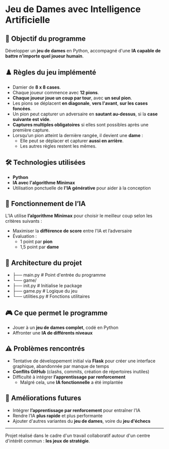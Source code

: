 # Jeu de Dames avec Intelligence Artificielle

## 🎯 Objectif du programme

Développer un **jeu de dames** en Python, accompagné d'une **IA capable de battre n'importe quel joueur humain**.

## ♟️ Règles du jeu implémenté

- Damier de **8 x 8 cases**.
- Chaque joueur commence avec **12 pions**.
- **Chaque joueur joue un coup par tour**, avec **un seul pion**.
- Les pions se déplacent **en diagonale**, **vers l'avant**, **sur les cases foncées**.
- Un pion peut capturer un adversaire en **sautant au-dessus**, si la **case suivante est vide**.
- **Captures multiples obligatoires** si elles sont possibles après une première capture.
- Lorsqu’un pion atteint la dernière rangée, il devient une **dame** :
  - Elle peut se déplacer et capturer **aussi en arrière**.
  - Les autres règles restent les mêmes.

## 🛠️ Technologies utilisées

- **Python**
- **IA avec l'algorithme Minimax**
- Utilisation ponctuelle de **l'IA générative** pour aider à la conception

## 🧠 Fonctionnement de l’IA

L’IA utilise **l’algorithme Minimax** pour choisir le meilleur coup selon les critères suivants :

- Maximiser la **différence de score** entre l'IA et l’adversaire
- Évaluation :
  - 1 point par **pion**
  - 1,5 point par **dame**

## 🧱 Architecture du projet

- ├── main.py # Point d'entrée du programme
- └── game/
- ├── init.py # Initialise le package
- ├── game.py # Logique du jeu
- └── utilities.py # Fonctions utilitaires


## 🎮 Ce que permet le programme

- Jouer à un **jeu de dames complet**, codé en Python
- Affronter une **IA de différents niveaux**

## ⚠️ Problèmes rencontrés

- Tentative de développement initial via **Flask** pour créer une interface graphique, abandonnée par manque de temps
- **Conflits GitHub** (clashs, commits, création de répertoires inutiles)
- Difficulté à intégrer **l’apprentissage par renforcement**
  - Malgré cela, une **IA fonctionnelle** a été implantée

## 🚀 Améliorations futures

- Intégrer **l’apprentissage par renforcement** pour entraîner l’IA
- Rendre l’IA **plus rapide** et plus performante
- Ajouter d'autres variantes du **jeu de dames**, voire du **jeu d'échecs**

---

Projet réalisé dans le cadre d'un travail collaboratif autour d'un centre d'intérêt commun : **les jeux de stratégie**.
